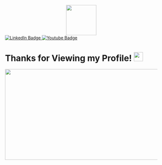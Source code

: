 <div id="header" align="center">
  <img src="https://media2.giphy.com/media/gjrYDwbjnK8x36xZIO/giphy.gif?cid=ecf05e47hjr28pq50gpl3ryk2d69k4thtfok9729zdcc0dg8&rid=giphy.gif&ct=s" width="100"/>
</div>

<div id="badges">
  <a href="https://www.linkedin.com/in/spencer-raines-016607175/">
    <img src="https://img.shields.io/badge/LinkedIn-blue?style=for-the-badge&logo=linkedin&logoColor=white" alt="LinkedIn Badge"/>
  </a>
  <a href="https://www.youtube.com/channel/UC8itSCbd_scuoxXSyuqFHqA">
    <img src="https://img.shields.io/badge/YouTube-red?style=for-the-badge&logo=youtube&logoColor=white" alt="Youtube Badge"/>
  </a>
</div>
<img src="https://komarev.com/ghpvc/?username=spencer-raines&style=flat-square&color=blue" alt=""/>

<h1>
  Thanks for Viewing my Profile!
  <img src="https://media4.giphy.com/media/xT9IgG50Fb7Mi0prBC/giphy.gif?cid=ecf05e47oghcyvsxbrj1jlcs1919o2bwj95nqpax2q22apra&rid=giphy.gif&ct=g" width="30px"/>
</h1>

<div align="center">
  <img src="https://media3.giphy.com/media/xT9IgzoKnwFNmISR8I/giphy.gif?cid=ecf05e47z31anfm4tr213llfrkc8532kbm85v9hdih7u15qv&rid=giphy.gif&ct=g" width="600" height="300"/>
</div>

